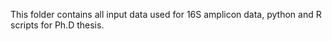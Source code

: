 This folder contains all input data used for 16S amplicon data, python and R scripts for Ph.D thesis.


